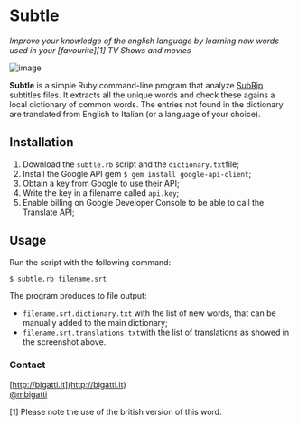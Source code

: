 # Subtle
_Improve your knowledge of the english language by learning new words used in your [favourite][1] TV Shows and movies_

![image](http://cl.ly/000w3h0E2Q0R/Schermata%202016-01-22%20alle%2016.44.03.png)

__Subtle__ is a simple Ruby command-line program that analyze [SubRip](https://en.wikipedia.org/wiki/SubRip#SubRip_text_file_format) subtitles files. It extracts all the unique words and check these agains a local dictionary of common words. The entries not found in the dictionary are translated from English to Italian (or a language of your choice).

## Installation

1. Download the `subtle.rb` script and the `dictionary.txt`file;
2. Install the Google API gem `$ gem install google-api-client`;
3. Obtain a key from Google to use their API;
4. Write the key in a filename called `api.key`;
5. Enable billing on Google Developer Console to be able to call the Translate API;

## Usage

Run the script with the following command:

	$ subtle.rb filename.srt

The program produces to file output:

- `filename.srt.dictionary.txt` with the list of new words, that can be manually added to the main dictionary;
- `filename.srt.translations.txt`with the list of translations as showed in the screenshot above.

### Contact
[http://bigatti.it](http://bigatti.it)  
[@mbigatti](https://twitter.com/mbigatti)

[1] Please note the use of the british version of this word.